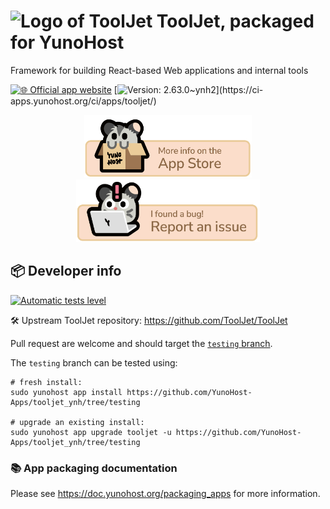 <!--
N.B.: This README was automatically generated by <https://github.com/YunoHost/apps_tools/blob/main/readme_generator>
It shall NOT be edited by hand.
-->

<h1>
  <img src="https://raw.githubusercontent.com/YunoHost/apps/main/logos/tooljet.png" width="32px" alt="Logo of ToolJet">
  ToolJet, packaged for YunoHost
</h1>

Framework for building React-based Web applications and internal tools

[![🌐 Official app website](https://img.shields.io/badge/Official_app_website-darkgreen?style=for-the-badge)](https://tooljet.com/)
[![Version: 2.63.0~ynh2](https://img.shields.io/badge/Version-2.63.0~ynh2-rgba(0,150,0,1)?style=for-the-badge)](https://ci-apps.yunohost.org/ci/apps/tooljet/)

<div align="center">
<a href="https://apps.yunohost.org/app/tooljet"><img height="100px" src="https://github.com/YunoHost/yunohost-artwork/raw/refs/heads/main/badges/neopossum-badges/badge_more_info_on_the_appstore.svg"/></a>
<a href="https://github.com/YunoHost-Apps/tooljet_ynh/issues"><img height="100px" src="https://github.com/YunoHost/yunohost-artwork/raw/refs/heads/main/badges/neopossum-badges/badge_report_an_issue.svg"/></a>
</div>

## 📦 Developer info

[![Automatic tests level](https://apps.yunohost.org/badge/cilevel/tooljet)](https://ci-apps.yunohost.org/ci/apps/tooljet/)

🛠️ Upstream ToolJet repository: <https://github.com/ToolJet/ToolJet>

Pull request are welcome and should target the [`testing` branch](https://github.com/YunoHost-Apps/tooljet_ynh/tree/testing).

The `testing` branch can be tested using:
```
# fresh install:
sudo yunohost app install https://github.com/YunoHost-Apps/tooljet_ynh/tree/testing

# upgrade an existing install:
sudo yunohost app upgrade tooljet -u https://github.com/YunoHost-Apps/tooljet_ynh/tree/testing
```

### 📚 App packaging documentation

Please see <https://doc.yunohost.org/packaging_apps> for more information.
